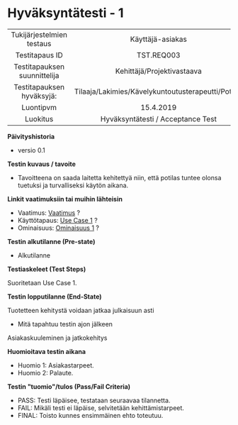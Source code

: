 # Hyväksyntätesti - 1


| | |
|:-:|:-:|
| Tukijärjestelmien testaus | Käyttäjä-asiakas   |
| Testitapaus ID | TST.REQ003 |
| Testitapauksen suunnittelija | Kehittäjä/Projektivastaava | 
| Testitapauksen hyväksyjä: | Tilaaja/Lakimies/Kävelykuntoutusterapeutti/Potilas |
| Luontipvm | 15.4.2019 |
| Luokitus | Hyväksyntätesti / Acceptance Test |

**Päivityshistoria**

* versio 0.1 

**Testin kuvaus / tavoite**

* Tavoitteena on saada laitetta kehitettyä niin, että potilas tuntee olonsa tuetuksi ja turvalliseksi käytön aikana.

**Linkit vaatimuksiin tai muihin lähteisin**

* Vaatimus: [Vaatimus](SYSTEM-REQ-0001) ?   
* Käyttötapaus: [Use Case 1](https://gitlab.labranet.jamk.fi/m3268---vuosi-2019/ttos0100---2019-toteutus/blob/master/dokumentit/02-vaatimusmaarittely/Usecases/Usecase%20-%201.md) ? 
* Ominaisuus: [Ominaisuus 1](https://gitlab.labranet.jamk.fi/m3268---vuosi-2019/ttos0100---2019-toteutus/blob/master/dokumentit/02-vaatimusmaarittely/Ominaisuudet/Ominaisuus%20-%201.md) ?

**Testin alkutilanne (Pre-state)** 

* Alkutilanne

**Testiaskeleet (Test Steps)**

Suoritetaan Use Case 1.

**Testin lopputilanne (End-State)**

Tuotetteen kehitystä voidaan jatkaa julkaisuun asti

* Mitä tapahtuu testin ajon jälkeen

Asiakaskuuleminen ja jatkokehitys

**Huomioitava testin aikana**

* Huomio 1: Asiakastarpeet.
* Huomio 2: Palaute.


**Testin "tuomio"/tulos (Pass/Fail Criteria)**


* PASS: Testi läpäisee, testataan seuraavaa tilannetta.
* FAIL:  Mikäli testi ei läpäise, selvitetään kehittämistarpeet.
* FINAL: Toisto kunnes ensimmäinen ehto toteutuu.
